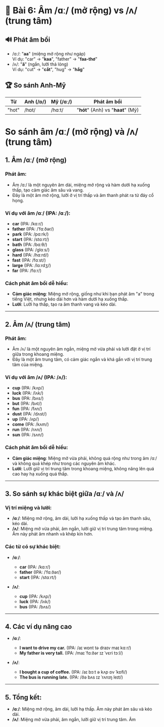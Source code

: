 # 🎯 Bài 6: Âm /ɑː/ (mở rộng) vs /ʌ/ (trung tâm)

## 🔊 Phát âm bồi
- /ɑː/: "**aa**" (miệng mở rộng như ngáp)  
  Ví dụ: "car" → "**kaa**", "father" → "**faa-thơ**"
- /ʌ/: "**ă**" (ngắn, lưỡi thả lỏng)  
  Ví dụ: "cut" → "**cắt**", "hug" → "**hắg**"

## 🏆 So sánh Anh-Mỹ
| Từ | Anh (/ɒ/) | Mỹ (/ɑː/) | Phát âm bồi |
|----|----------|----------|-------------|
| "hot" | /hɒt/ | /hɑːt/ | "**hót**" (Anh) vs "**haat**" (Mỹ) |

# So sánh âm /ɑː/ (mở rộng) và /ʌ/ (trung tâm)

## 1. Âm /ɑː/ (mở rộng)

### Phát âm:
- Âm /ɑː/ là một nguyên âm dài, miệng mở rộng và hàm dưới hạ xuống thấp, tạo cảm giác âm sâu và vang.
- Đây là một âm mở rộng, lưỡi ở vị trí thấp và âm thanh phát ra từ đáy cổ họng.

### Ví dụ với âm /ɑː/ (IPA: /ɑː/):
- **car** (IPA: /kɑːr/)
- **father** (IPA: /ˈfɑːðər/)
- **park** (IPA: /pɑːrk/)
- **start** (IPA: /stɑːrt/)
- **bath** (IPA: /bɑːθ/)
- **glass** (IPA: /ɡlɑːs/)
- **hard** (IPA: /hɑːrd/)
- **fast** (IPA: /fɑːst/)
- **large** (IPA: /lɑːrdʒ/)
- **far** (IPA: /fɑːr/)

### Cách phát âm bồi dễ hiểu:
- **Cảm giác miệng**: Miệng mở rộng, giống như khi bạn phát âm "a" trong tiếng Việt, nhưng kéo dài hơn và hàm dưới hạ xuống thấp.
- **Lưỡi**: Lưỡi hạ thấp, tạo ra âm thanh vang và kéo dài.

---

## 2. Âm /ʌ/ (trung tâm)

### Phát âm:
- Âm /ʌ/ là một nguyên âm ngắn, miệng mở vừa phải và lưỡi đặt ở vị trí giữa trong khoang miệng.
- Đây là một âm trung tâm, có cảm giác ngắn và khá gần với vị trí trung tâm của miệng.

### Ví dụ với âm /ʌ/ (IPA: /ʌ/):
- **cup** (IPA: /kʌp/)
- **luck** (IPA: /lʌk/)
- **bus** (IPA: /bʌs/)
- **but** (IPA: /bʌt/)
- **fun** (IPA: /fʌn/)
- **dust** (IPA: /dʌst/)
- **up** (IPA: /ʌp/)
- **come** (IPA: /kʌm/)
- **run** (IPA: /rʌn/)
- **sun** (IPA: /sʌn/)

### Cách phát âm bồi dễ hiểu:
- **Cảm giác miệng**: Miệng mở vừa phải, không quá rộng như trong âm /ɑː/ và không quá khép như trong các nguyên âm khác.
- **Lưỡi**: Lưỡi giữ vị trí trung tâm trong khoang miệng, không nâng lên quá cao hay hạ xuống quá thấp.

---

## 3. So sánh sự khác biệt giữa /ɑː/ và /ʌ/

### Vị trí miệng và lưỡi:
- **/ɑː/**: Miệng mở rộng, âm dài, lưỡi hạ xuống thấp và tạo âm thanh sâu, kéo dài.
- **/ʌ/**: Miệng mở vừa phải, âm ngắn, lưỡi giữ vị trí trung tâm trong miệng. Âm này phát âm nhanh và khép kín hơn.

### Các từ có sự khác biệt:
- **/ɑː/**:
  - **car** (IPA: /kɑːr/)
  - **father** (IPA: /ˈfɑːðər/)
  - **start** (IPA: /stɑːrt/)

- **/ʌ/**:
  - **cup** (IPA: /kʌp/)
  - **luck** (IPA: /lʌk/)
  - **bus** (IPA: /bʌs/)

---

## 4. Các ví dụ nâng cao

- **/ɑː/**:
  - **I want to drive my car.** (IPA: /aɪ wɒnt tə draɪv maɪ kɑːr/)
  - **My father is very tall.** (IPA: /maɪ ˈfɑːðər ɪz ˈvɛri tɔːl/)

- **/ʌ/**:
  - **I bought a cup of coffee.** (IPA: /aɪ bɔːt ə kʌp ɒv ˈkɒfi/)
  - **The bus is running late.** (IPA: /ðə bʌs ɪz ˈrʌnɪŋ leɪt/)

---

## 5. Tổng kết:
- **/ɑː/**: Miệng mở rộng, âm dài, lưỡi hạ thấp. Âm này phát âm sâu và kéo dài.
- **/ʌ/**: Miệng mở vừa phải, âm ngắn, lưỡi giữ vị trí trung tâm. Âm
